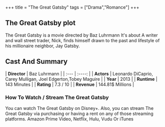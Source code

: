 +++
title = "The Great Gatsby"
tags = ["Drama","Romance"]
+++
## The Great Gatsby plot
The Great Gatsby is a movie directed by Baz Luhrmann It's about A writer and wall street trader, Nick, finds himself drawn to the past and lifestyle of his millionaire neighbor, Jay Gatsby.
## Cast And Summary
| **Director**      | Baz Luhrmann |
    | :---        |    :----:   |
    |  **Actors** | Leonardo DiCaprio, Carey Mulligan, Joel Edgerton,Tobey Maguire |
    | **Year**   | 2013    |
    |  **Runtime** | 143 Minutes |
    |  **Rating** | 7.3 / 10 | 
    |  **Revenue** | 144.81$ Millions |
### How To Watch / Stream The Great Gatsby
You can watch The Great Gatsby on Disney+.
Also, you can stream The Great Gatsby via purchasing or having a rent on any of those streaming platforms.
Amazon Prime Video, Netflix, Hulu, Vudu Or iTunes